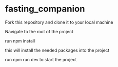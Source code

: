 # fasting_companion

Fork this repository and clone it to your local machine

Navigate to the root of the project 

run npm install

this will install the needed packages into the project

run npm run dev to start the project

